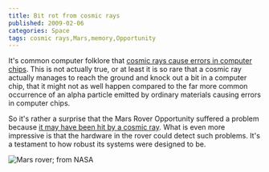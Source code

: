 ```yaml
---
title: Bit rot from cosmic rays
published: 2009-02-06
categories: Space
tags: cosmic rays,Mars,memory,Opportunity
---
```


It's common computer folklore that <a
href="https://blog.robertelder.org/causes-of-bit-flips-in-computer-memory/">cosmic rays
cause errors in computer chips</a>.  This is not actually true, or at least it is so rare
that a cosmic ray actually manages to reach the ground and knock out a bit in a computer
chip, that it might not as well happen compared to the far more common occurrence of an
alpha particle emitted by ordinary materials causing errors in computer chips.

So it's rather a surprise that the Mars Rover Opportunity suffered a problem because <a
href="https://www.universetoday.com/24717/opportunity-rover-sidelined-by-charged-particle-hit/">it
may have been hit by a cosmic ray</a>.  What is even more impressive is that the hardware
in the rover could detect such problems.  It's a testament to how robust its systems were
designed to be.

![Mars rover; from [NASA](https://mars.nasa.gov/mer/gallery/artwork/rover1browse.html)](rover.jpg)
